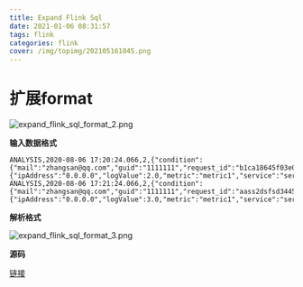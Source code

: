 ```yaml
---
title: Expand Flink Sql
date: 2021-01-06 08:31:57
tags: flink
categories: flink
cover: /img/topimg/202105161045.png
---
```


# 扩展format
![expand_flink_sql_format_2.png](http://ww1.sinaimg.cn/large/b3b57085gy1gmdzcyhqk5j20wg1664gq.jpg)

**输入数据格式**

```text
ANALYSIS,2020-08-06 17:20:24.066,2,{"condition":{"mail":"zhangsan@qq.com","guid":"1111111","request_id":"b1ca18645f03e01abfd9bcfe5b2e0f3a","status":"200"},"entityMata":{"ipAddress":"0.0.0.0","logValue":2.0,"metric":"metric1","service":"service1"},"traceId":"385307967614d7c1"}
ANALYSIS,2020-08-06 17:21:24.066,2,{"condition":{"mail":"zhangsan@qq.com","guid":"1111111","request_id":"aass2dsfsd3445gdfgd9bcfe5b2e0f3a","status":"200"},"entityMata":{"ipAddress":"0.0.0.0","logValue":3.0,"metric":"metric1","service":"service1"},"traceId":"3asd7967614d7c12"}
```

**解析格式**

![expand_flink_sql_format_3.png](http://ww1.sinaimg.cn/large/b3b57085gy1gmdzg3jsymj20ra0dodmb.jpg)

**源码**

[链接](https://github.com/Asura7969/asuraflink/blob/main/asuraflink-common/src/test/java/org/apache/flink/formats/json/user/UserJsonSerDeSchemaTest.java)